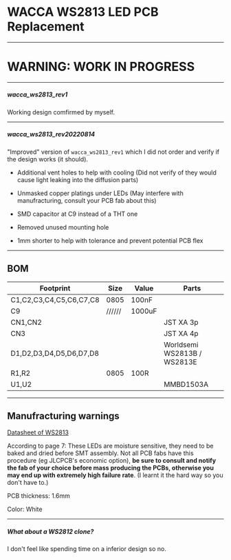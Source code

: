 # WACCA WS2813 LED PCB Replacement

---

# WARNING: WORK IN PROGRESS

---

##### wacca_ws2813_rev1

Working design comfirmed by myself.

---

##### wacca_ws2813_rev20220814

"Improved" version of  ``wacca_ws2813_rev1`` which I did not order and verify if the design works (it should).

- Additional vent holes to help with cooling (Did not verify of they would cause light leaking into the diffusion parts)

- Unmasked copper platings under LEDs (May interfere with manufracturing, consult your PCB fab about this)

- SMD capacitor at C9 instead of a THT one

- Removed unused mounting hole

- 1mm shorter to help with tolerance and prevent potential PCB flex

---

## BOM

| Footprint               | Size   | Value  | Parts                       |
| ----------------------- | ------ | ------ | --------------------------- |
| C1,C2,C3,C4,C5,C6,C7,C8 | 0805   | 100nF  |                             |
| C9                      | ////// | 1000uF |                             |
| CN1,CN2                 |        |        | JST XA 3p                   |
| CN3                     |        |        | JST XA 4p                   |
| D1,D2,D3,D4,D5,D6,D7,D8 |        |        | Worldsemi WS2813B / WS2813E |
| R1,R2                   | 0805   | 100R   |                             |
| U1,U2                   |        |        | MMBD1503A                   |

---

## Manufracturing warnings

[Datasheet of WS2813]([https://pdf1.alldatasheet.com/datasheet-pdf/view/1134580/WORLDSEMI/WS2813.html])

According to page 7: These LEDs are moisture sensitive, they need to be baked and dried before SMT assembly. Not all PCB fabs have this procedure  (eg JLCPCB's economic option), **be sure to consult and notify the fab of your choice before mass producing the PCBs, otherwise you may end up with extremely high failure rate**. (I learnt it the hard way so you don't have to.)



PCB thickness: 1.6mm

Color: White

---

##### What about a WS2812 clone?

I don't feel like spending time on a inferior design so no.
